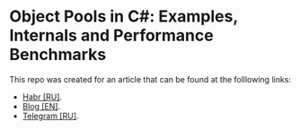 # Object Pools in C#: Examples, Internals and Performance Benchmarks

This repo was created for an article that can be found at the folllowing links:

- [Habr [RU]](https://habr.com/ru/articles/864902/).
- [Blog [EN]](https://www.alexeyfv.xyz/2024/12/09/object-pool.html).
- [Telegram [RU]](https://t.me/yet_another_dev/155).
